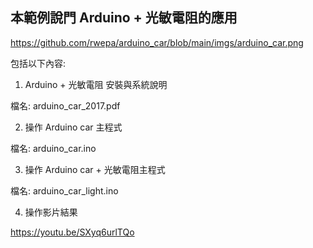 ## 本範例說門 Arduino + 光敏電阻的應用

https://github.com/rwepa/arduino_car/blob/main/imgs/arduino_car.png

包括以下內容:

1. Arduino + 光敏電阻 安裝與系統說明

檔名: arduino_car_2017.pdf

2. 操作 Arduino car 主程式

檔名: arduino_car.ino

3. 操作 Arduino car + 光敏電阻主程式

檔名: arduino_car_light.ino

4. 操作影片結果

https://youtu.be/SXyq6urlTQo
